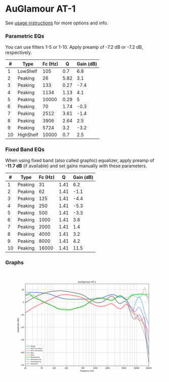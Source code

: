 # AuGlamour AT-1
See [usage instructions](https://github.com/jaakkopasanen/AutoEq#usage) for more options and info.

### Parametric EQs
You can use filters 1-5 or 1-10. Apply preamp of -7.2 dB or -7.2 dB, respectively.

|   # | Type      |   Fc (Hz) |    Q |   Gain (dB) |
|-----|-----------|-----------|------|-------------|
|   1 | LowShelf  |       105 | 0.7  |         6.8 |
|   2 | Peaking   |        26 | 5.82 |         3.1 |
|   3 | Peaking   |       133 | 0.27 |        -7.4 |
|   4 | Peaking   |      1134 | 1.13 |         4.1 |
|   5 | Peaking   |     10000 | 0.29 |         5   |
|   6 | Peaking   |        70 | 1.74 |        -0.3 |
|   7 | Peaking   |      2512 | 3.61 |        -1.4 |
|   8 | Peaking   |      3906 | 2.64 |         2.5 |
|   9 | Peaking   |      5724 | 3.2  |        -3.2 |
|  10 | HighShelf |     10000 | 0.7  |         2.5 |

### Fixed Band EQs
When using fixed band (also called graphic) equalizer, apply preamp of **-11.7 dB** (if available) and set gains manually with these parameters.

|   # | Type    |   Fc (Hz) |    Q |   Gain (dB) |
|-----|---------|-----------|------|-------------|
|   1 | Peaking |        31 | 1.41 |         6.2 |
|   2 | Peaking |        62 | 1.41 |        -1.1 |
|   3 | Peaking |       125 | 1.41 |        -4.4 |
|   4 | Peaking |       250 | 1.41 |        -5.3 |
|   5 | Peaking |       500 | 1.41 |        -3.3 |
|   6 | Peaking |      1000 | 1.41 |         3.6 |
|   7 | Peaking |      2000 | 1.41 |         1.4 |
|   8 | Peaking |      4000 | 1.41 |         3.2 |
|   9 | Peaking |      8000 | 1.41 |         4.2 |
|  10 | Peaking |     16000 | 1.41 |        11.5 |

### Graphs
![](./AuGlamour%20AT-1.png)
